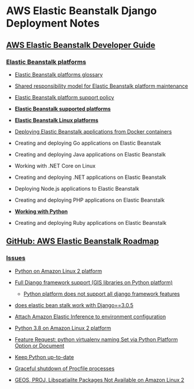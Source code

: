 # AWS Elastic Beanstalk Django Deployment Notes


## [AWS Elastic Beanstalk Developer Guide](https://docs.aws.amazon.com/elasticbeanstalk/latest/dg)


### [Elastic Beanstalk platforms](https://docs.aws.amazon.com/elasticbeanstalk/latest/dg/concepts-all-platforms.html)

- [Elastic Beanstalk platforms glossary](https://docs.aws.amazon.com/elasticbeanstalk/latest/dg/platforms-glossary.html)

- [Shared responsibility model for Elastic Beanstalk platform maintenance](https://docs.aws.amazon.com/elasticbeanstalk/latest/dg/platforms-shared-responsibility.html)

- [Elastic Beanstalk platform support policy](https://docs.aws.amazon.com/elasticbeanstalk/latest/dg/platforms-support-policy.html)

- [__Elastic Beanstalk supported platforms__](https://docs.aws.amazon.com/elasticbeanstalk/latest/dg/concepts.platforms.html)

- [__Elastic Beanstalk Linux platforms__](https://docs.aws.amazon.com/elasticbeanstalk/latest/dg/platforms-linux.html)

- [Deploying Elastic Beanstalk applications from Docker containers](https://docs.aws.amazon.com/elasticbeanstalk/latest/dg/create_deploy_docker.html)

- Creating and deploying Go applications on Elastic Beanstalk

- Creating and deploying Java applications on Elastic Beanstalk

- Working with .NET Core on Linux

- Creating and deploying .NET applications on Elastic Beanstalk

- Deploying Node.js applications to Elastic Beanstalk

- Creating and deploying PHP applications on Elastic Beanstalk

- [__Working with Python__](https://docs.aws.amazon.com/elasticbeanstalk/latest/dg/create-deploy-python-apps.html)

- Creating and deploying Ruby applications on Elastic Beanstalk


## [GitHub: AWS Elastic Beanstalk Roadmap](https://github.com/aws/elastic-beanstalk-roadmap)

### [Issues](https://github.com/aws/elastic-beanstalk-roadmap/issues)

- [Python on Amazon Linux 2 platform](https://github.com/aws/elastic-beanstalk-roadmap/issues/15)

- [Full Django framework support (GIS libraries on Python platform)](https://github.com/aws/elastic-beanstalk-roadmap/issues/28)
  - [Python platform does not support all django framework features](https://forums.aws.amazon.com/thread.jspa?messageID=677038)

- [does elastic bean stalk work with Django==3.0.5](https://github.com/aws/aws-elastic-beanstalk-cli-setup/issues/77)

- [Attach Amazon Elastic Inference to environment configuration](https://github.com/aws/elastic-beanstalk-roadmap/issues/81)

- [Python 3.8 on Amazon Linux 2 platform](https://github.com/aws/elastic-beanstalk-roadmap/issues/100)

- [Feature Request: python virtualenv naming Set via Python Platform Option or Document](https://github.com/aws/elastic-beanstalk-roadmap/issues/151)

- [Keep Python up-to-date](https://github.com/aws/elastic-beanstalk-roadmap/issues/174)

- [Graceful shutdown of Procfile processes](https://github.com/aws/elastic-beanstalk-roadmap/issues/196)

- [GEOS, PROJ, Libspatialite Packages Not Available on Amazon Linux 2](https://github.com/aws/elastic-beanstalk-roadmap/issues/199)
